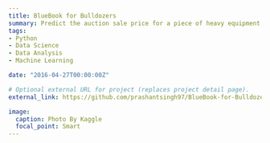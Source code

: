 ```yaml
---
title: BlueBook for Bulldozers
summary: Predict the auction sale price for a piece of heavy equipment to create a "blue book" for bulldozers.
tags:
- Python
- Data Science
- Data Analysis
- Machine Learning

date: "2016-04-27T00:00:00Z"

# Optional external URL for project (replaces project detail page).
external_link: https://github.com/prashantsingh97/BlueBook-for-Bulldozers

image:
  caption: Photo By Kaggle
  focal_point: Smart
---
```

